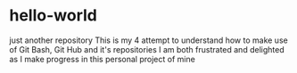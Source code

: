 # hello-world
just another repository
This is my 4 attempt to understand how to make use of Git Bash, Git Hub and it's repositories
I am both frustrated and delighted as I make progress in this personal project of mine
